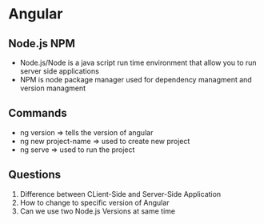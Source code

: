 # Angular
## Node.js NPM
- Node.js/Node is a java script run time environment that allow you to run server side applications
- NPM is node package manager used for dependency managment and version managment

## Commands
- ng version  => tells the version of angular 
- ng new project-name => used to create new project
- ng serve => used to run the project
 
## Questions
1. Difference between CLient-Side and Server-Side Application
2. How to change to specific version of Angular
3. Can we use two Node.js Versions at same time
